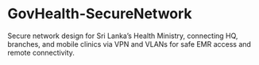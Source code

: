 # GovHealth-SecureNetwork
Secure network design for Sri Lanka’s Health Ministry, connecting HQ, branches, and mobile clinics via VPN and VLANs for safe EMR access and remote connectivity.
